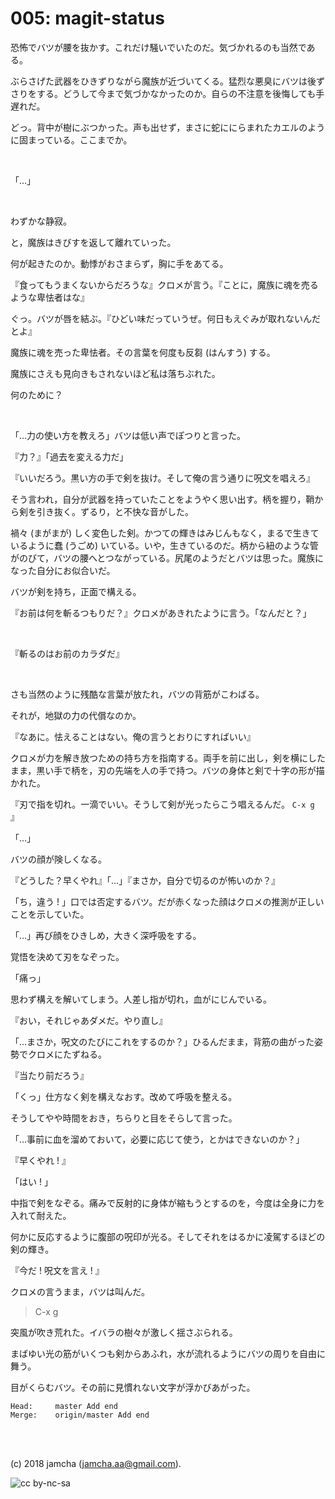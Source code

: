 

# 005: magit-status

恐怖でバツが腰を抜かす。これだけ騒いでいたのだ。気づかれるのも当然である。  

ぶらさげた武器をひきずりながら魔族が近づいてくる。猛烈な悪臭にバツは後ずさりをする。どうして今まで気づかなかったのか。自らの不注意を後悔しても手遅れだ。  

どっ。背中が樹にぶつかった。声も出せず，まさに蛇ににらまれたカエルのように固まっている。ここまでか。  

<br>  

「…」  

<br>  

わずかな静寂。  

と，魔族はきびすを返して離れていった。  

何が起きたのか。動悸がおさまらず，胸に手をあてる。  

『食ってもうまくないからだろうな』クロメが言う。『ことに，魔族に魂を売るような卑怯者はな』  

ぐっ。バツが唇を結ぶ。『ひどい味だっていうぜ。何日もえぐみが取れないんだとよ』  

魔族に魂を売った卑怯者。その言葉を何度も反芻 (はんすう) する。  

魔族にさえも見向きもされないほど私は落ちぶれた。  

何のために？  

<br>  

「…力の使い方を教えろ」バツは低い声でぽつりと言った。  

『力？』「過去を変える力だ」  

『いいだろう。黒い方の手で剣を抜け。そして俺の言う通りに呪文を唱えろ』  

そう言われ，自分が武器を持っていたことをようやく思い出す。柄を握り，鞘から剣を引き抜く。ずるり，と不快な音がした。  

禍々 (まがまが) しく変色した剣。かつての輝きはみじんもなく，まるで生きているように蠢 (うごめ) いている。いや，生きているのだ。柄から紐のような管がのびて，バツの腰へとつながっている。尻尾のようだとバツは思った。魔族になった自分にお似合いだ。  

バツが剣を持ち，正面で構える。  

『お前は何を斬るつもりだ？』クロメがあきれたように言う。「なんだと？」  

<br>  

『斬るのはお前のカラダだ』  

<br>  

さも当然のように残酷な言葉が放たれ，バツの背筋がこわばる。  

それが，地獄の力の代償なのか。  

『なあに。怯えることはない。俺の言うとおりにすればいい』  

クロメが力を解き放つための持ち方を指南する。両手を前に出し，剣を横にしたまま，黒い手で柄を，刃の先端を人の手で持つ。バツの身体と剣で十字の形が描かれた。  

『刃で指を切れ。一滴でいい。そうして剣が光ったらこう唱えるんだ。 `C-x g` 』  

「…」  

バツの顔が険しくなる。  

『どうした？早くやれ』「…」『まさか，自分で切るのが怖いのか？』  

「ち，違う ! 」口では否定するバツ。だが赤くなった顔はクロメの推測が正しいことを示していた。  

「…」再び顔をひきしめ，大きく深呼吸をする。  

覚悟を決めて刃をなぞった。  

「痛っ」  

思わず構えを解いてしまう。人差し指が切れ，血がにじんでいる。  

『おい，それじゃあダメだ。やり直し』  

「…まさか，呪文のたびにこれをするのか？」ひるんだまま，背筋の曲がった姿勢でクロメにたずねる。  

『当たり前だろう』  

「くっ」仕方なく剣を構えなおす。改めて呼吸を整える。  

そうしてやや時間をおき，ちらりと目をそらして言った。  

「…事前に血を溜めておいて，必要に応じて使う，とかはできないのか？」  

『早くやれ ! 』  

「はい ! 」  

中指で剣をなぞる。痛みで反射的に身体が縮もうとするのを，今度は全身に力を入れて耐えた。  

何かに反応するように腹部の呪印が光る。そしてそれをはるかに凌駕するほどの剣の輝き。  

『今だ ! 呪文を言え ! 』  

クロメの言うまま，バツは叫んだ。  

> C-x g  

突風が吹き荒れた。イバラの樹々が激しく揺さぶられる。  

まばゆい光の筋がいくつも剣からあふれ，水が流れるようにバツの周りを自由に舞う。  

目がくらむバツ。その前に見慣れない文字が浮かびあがった。  

    Head:     master Add end
    Merge:    origin/master Add end

<br>  
<br>  

(c) 2018 jamcha (jamcha.aa@gmail.com).  

![cc by-nc-sa](https://i.creativecommons.org/l/by-nc-sa/4.0/88x31.png)  

